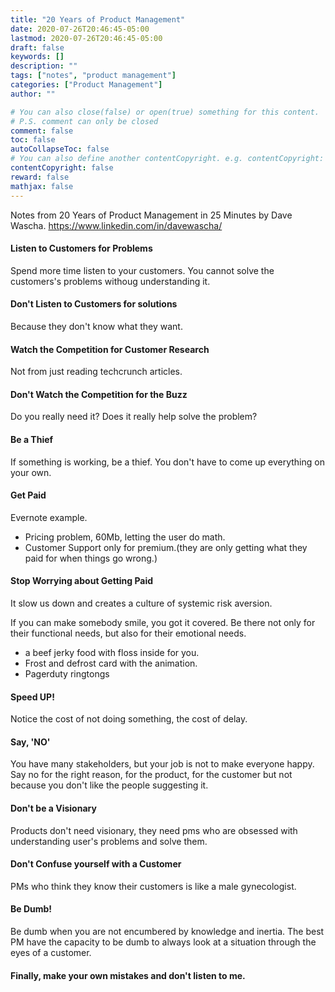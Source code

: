 ```yaml
---
title: "20 Years of Product Management"
date: 2020-07-26T20:46:45-05:00
lastmod: 2020-07-26T20:46:45-05:00
draft: false
keywords: []
description: ""
tags: ["notes", "product management"]
categories: ["Product Management"]
author: ""

# You can also close(false) or open(true) something for this content.
# P.S. comment can only be closed
comment: false
toc: false
autoCollapseToc: false
# You can also define another contentCopyright. e.g. contentCopyright: "This is another copyright."
contentCopyright: false
reward: false
mathjax: false
---
```


<!--more-->

Notes from 20 Years of Product Management in 25 Minutes by Dave Wascha.
https://www.linkedin.com/in/davewascha/

#### Listen to Customers for Problems

Spend more time listen to your customers. You cannot solve the customers's problems withoug understanding it.

#### Don't Listen to Customers for solutions

Because they don't know what they want.

#### Watch the Competition for Customer Research

Not from just reading techcrunch articles. 

#### Don't Watch the Competition for the Buzz

Do you really need it? Does it really help solve the problem?

#### Be a Thief

If something is working, be a thief. You don't have to come up everything on your own.

#### Get Paid

Evernote example. 

- Pricing problem, 60Mb, letting the user do math.
- Customer Support only for premium.(they are only getting what they paid for when things go wrong.)

#### Stop Worrying about Getting Paid

It slow us down and creates a culture of systemic risk aversion. 

If you can make somebody smile, you got it covered. Be there not only for their functional needs, but also for their emotional needs.

- a beef jerky food with floss inside for you.
- Frost and defrost card with the animation.
- Pagerduty ringtongs

#### Speed UP!

Notice the cost of not doing something, the cost of delay.

#### Say, 'NO'

You have many stakeholders, but your job is not to make everyone happy. Say no for the right reason, for the product, for the customer but not because you don't like the people suggesting it.

#### Don't be a Visionary

Products don't need visionary, they need pms who are obsessed with understanding user's problems and solve them.

#### Don't Confuse yourself with a Customer

PMs who think they know their customers is like a male gynecologist.

#### Be Dumb!

Be dumb when you are not encumbered by knowledge and inertia. The best PM have the capacity to be dumb to always look at a situation through the eyes of a customer.

#### Finally, make your own mistakes and don't listen to me.














